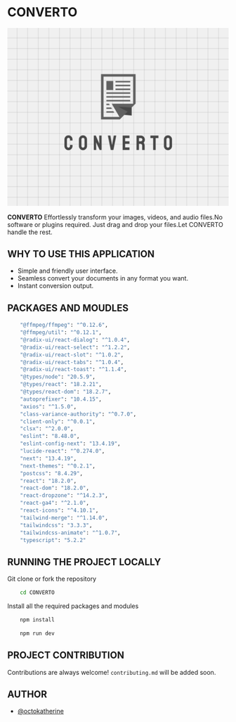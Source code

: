 
# CONVERTO

![LOGO](./public/images/LOGO.png)

**CONVERTO** Effortlessly transform your images, videos, and audio files.No software or plugins required. Just drag and drop your files.Let CONVERTO handle the rest.


## WHY TO USE THIS APPLICATION

- Simple and friendly user interface.
- Seamless convert your documents in any format you want.
- Instant conversion output.



## PACKAGES AND MOUDLES

``` bash 
    "@ffmpeg/ffmpeg": "^0.12.6",
    "@ffmpeg/util": "^0.12.1",
    "@radix-ui/react-dialog": "^1.0.4",
    "@radix-ui/react-select": "^1.2.2",
    "@radix-ui/react-slot": "^1.0.2",
    "@radix-ui/react-tabs": "^1.0.4",
    "@radix-ui/react-toast": "^1.1.4",
    "@types/node": "20.5.9",
    "@types/react": "18.2.21",
    "@types/react-dom": "18.2.7",
    "autoprefixer": "10.4.15",
    "axios": "^1.5.0",
    "class-variance-authority": "^0.7.0",
    "client-only": "^0.0.1",
    "clsx": "^2.0.0",
    "eslint": "8.48.0",
    "eslint-config-next": "13.4.19",
    "lucide-react": "^0.274.0",
    "next": "13.4.19",
    "next-themes": "^0.2.1",
    "postcss": "8.4.29",
    "react": "18.2.0",
    "react-dom": "18.2.0",
    "react-dropzone": "^14.2.3",
    "react-ga4": "^2.1.0",
    "react-icons": "^4.10.1",
    "tailwind-merge": "^1.14.0",
    "tailwindcss": "3.3.3",
    "tailwindcss-animate": "^1.0.7",
    "typescript": "5.2.2"
```
## RUNNING THE PROJECT LOCALLY

Git clone or fork the repository

```bash
    cd CONVERTO
```
Install all the required packages and modules
```bash
    npm install 
```

```bash
    npm run dev
```

## PROJECT CONTRIBUTION

Contributions are always welcome!
`contributing.md` will be added soon.

## AUTHOR

- [@octokatherine](https://www.github.com/octokatherine)


